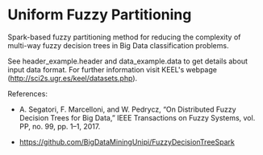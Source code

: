 # Uniform Fuzzy Partitioning
Spark-based fuzzy partitioning method for reducing the complexity of multi-way fuzzy decision trees in Big Data classification problems.

See header_example.header and data_example.data to get details about input data format. For further information visit KEEL's webpage (http://sci2s.ugr.es/keel/datasets.php).

References: 

- A. Segatori, F. Marcelloni, and W. Pedrycz, “On Distributed Fuzzy Decision Trees for Big Data,” IEEE Transactions on Fuzzy Systems, vol. PP, no. 99, pp. 1–1, 2017.

- https://github.com/BigDataMiningUnipi/FuzzyDecisionTreeSpark
